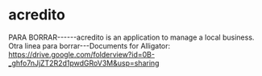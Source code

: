 # acredito
PARA BORRAR------acredito is an application to manage a local business.
Otra linea para borrar---Documents for Alligator: https://drive.google.com/folderview?id=0B-_ghfo7nJjZT2R2d1pwdGRoV3M&usp=sharing
